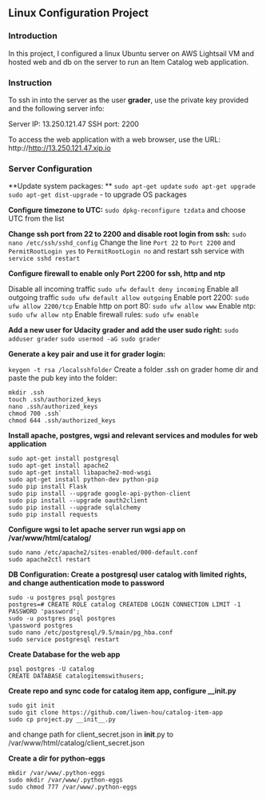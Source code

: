 ## Linux Configuration Project

### Introduction

In this project, I configured a linux Ubuntu server on AWS Lightsail VM and hosted web and db on the server to run an Item Catalog web application.

### Instruction 
To ssh in into the server as the user **grader**, use the private key provided and the following server info:

  Server IP: 13.250.121.47
  SSH port: 2200
  
To access the web application with a web browser, use the URL: http://http://13.250.121.47.xip.io

### Server Configuration

**Update system packages: **
  `sudo apt-get update`
  `sudo apt-get upgrade`
  `sudo apt-get dist-upgrade` - to upgrade OS packages
    
**Configure timezone to UTC:**
  `sudo dpkg-reconfigure tzdata`
  and choose UTC from the list
    
**Change ssh port from 22 to 2200 and disable root login from ssh:**
  `sudo nano /etc/ssh/sshd_config`
  Change the line `Port 22` to `Port 2200`
  and `PermitRootLogin yes` to `PermitRootLogin no`
  and restart ssh service with `service sshd restart`

**Configure firewall to enable only Port 2200 for ssh, http and ntp**

  Disable all incoming traffic `sudo ufw default deny incoming`
  Enable all outgoing traffic `sudo ufw default allow outgoing`
  Enable port 2200: `sudo ufw allow 2200/tcp`
  Enable http on port 80: `sudo ufw allow www`
  Enable ntp: `sudo ufw allow ntp`
  Enable firewall rules: `sudo ufw enable`

**Add a new user for Udacity grader and add the user sudo right:**
  `sudo adduser grader`
  `sudo usermod -aG sudo grader`
  
**Generate a key pair and use it for grader login:**
  
  `keygen -t rsa /localsshfolder`
  Create a folder .ssh on grader home dir and paste the pub key into the folder:
  ```
  mkdir .ssh
  touch .ssh/authorized_keys
  nano .ssh/authorized_keys
  chmod 700 .ssh`
  chmod 644 .ssh/authorized_keys
  ```
   
**Install apache, postgres, wgsi and relevant services and modules for web application**
  ```
  sudo apt-get install postgresql
  sudo apt-get install apache2
  sudo apt-get install libapache2-mod-wsgi
  sudo apt-get install python-dev python-pip
  sudo pip install Flask
  sudo pip install --upgrade google-api-python-client
  sudo pip install --upgrade oauth2client
  sudo pip install --upgrade sqlalchemy
  sudo pip install requests
  ```
  
**Configure wgsi to let apache server run wgsi app on /var/www/html/catalog/**
  ```
  sudo nano /etc/apache2/sites-enabled/000-default.conf 
  sudo apache2ctl restart
  ```
  
**DB Configuration: Create a postgresql user catalog with limited rights, and change authentication mode to password**
  ```
  sudo -u postgres psql postgres
  postgres=# CREATE ROLE catalog CREATEDB LOGIN CONNECTION LIMIT -1 PASSWORD 'password';
  sudo -u postgres psql postgres
  \password postgres
  sudo nano /etc/postgresql/9.5/main/pg_hba.conf
  sudo service postgresql restart 
  ```
  
**Create Database for the web app**
  ```
  psql postgres -U catalog
  CREATE DATABASE catalogitemswithusers;
  ```
  
**Create repo and sync code for catalog item app, configure __init.py**
  ```
  sudo git init
  sudo git clone https://github.com/liwen-hou/catalog-item-app
  sudo cp project.py __init__.py
  ```
  and change path for client_secret.json in __init__.py to /var/www/html/catalog/client_secret.json
  
**Create a dir for python-eggs**
  ```
  mkdir /var/www/.python-eggs
  sudo mkdir /var/www/.python-eggs
  sudo chmod 777 /var/www/.python-eggs
  ```

